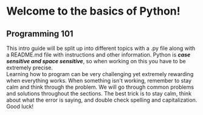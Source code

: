 # Welcome to the basics of Python!

## Programming 101
This intro guide will be split up into different topics with a .py file along with a README.md file with instructions and other information.
Python is ***case sensitive and space sensitive***, so when working on this you have to be extremely precise.  
Learning how to program can be very challenging yet extremely rewarding when everything works.  When something isn't working, remember to stay calm and think through the problem.  We will go through common problems and solutions throughout the sections.  The best trick is to stay calm, think about what the error is saying, and double check spelling and capitalization.  
Good luck!